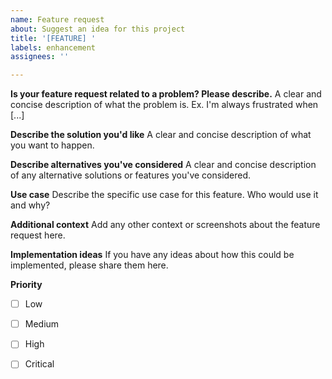 ```yaml
---
name: Feature request
about: Suggest an idea for this project
title: '[FEATURE] '
labels: enhancement
assignees: ''

---
```


**Is your feature request related to a problem? Please describe.**
A clear and concise description of what the problem is. Ex. I'm always frustrated when [...]

**Describe the solution you'd like**
A clear and concise description of what you want to happen.

**Describe alternatives you've considered**
A clear and concise description of any alternative solutions or features you've considered.

**Use case**
Describe the specific use case for this feature. Who would use it and why?

**Additional context**
Add any other context or screenshots about the feature request here.

**Implementation ideas**
If you have any ideas about how this could be implemented, please share them here.

**Priority**
- [ ] Low
- [ ] Medium
- [ ] High
- [ ] Critical

